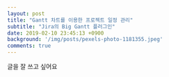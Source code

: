 ```yaml
---
layout: post
title: "Gantt 차트를 이용한 프로젝트 일정 관리"
subtitle: "Jira의 Big Gantt 플러그인"
date: 2019-02-10 23:45:13 +0900
background: '/img/posts/pexels-photo-1181355.jpeg'
comments: true
---
```


글을 잘 쓰고 싶어요